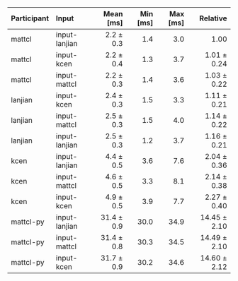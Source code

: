 | Participant | Input | Mean [ms] | Min [ms] | Max [ms] | Relative |
|:---|:---|---:|---:|---:|---:|
| mattcl | input-lanjian | 2.2 ± 0.3 | 1.4 | 3.0 | 1.00 |
| mattcl | input-kcen | 2.2 ± 0.4 | 1.3 | 3.7 | 1.01 ± 0.24 |
| mattcl | input-mattcl | 2.2 ± 0.3 | 1.4 | 3.6 | 1.03 ± 0.22 |
| lanjian | input-kcen | 2.4 ± 0.3 | 1.5 | 3.3 | 1.11 ± 0.21 |
| lanjian | input-mattcl | 2.5 ± 0.3 | 1.5 | 4.0 | 1.14 ± 0.22 |
| lanjian | input-lanjian | 2.5 ± 0.3 | 1.2 | 3.7 | 1.16 ± 0.21 |
| kcen | input-lanjian | 4.4 ± 0.5 | 3.6 | 7.6 | 2.04 ± 0.36 |
| kcen | input-mattcl | 4.6 ± 0.5 | 3.3 | 8.1 | 2.14 ± 0.38 |
| kcen | input-kcen | 4.9 ± 0.5 | 3.9 | 7.7 | 2.27 ± 0.40 |
| mattcl-py | input-lanjian | 31.4 ± 0.9 | 30.0 | 34.9 | 14.45 ± 2.10 |
| mattcl-py | input-mattcl | 31.4 ± 0.8 | 30.3 | 34.5 | 14.49 ± 2.10 |
| mattcl-py | input-kcen | 31.7 ± 0.9 | 30.2 | 34.6 | 14.60 ± 2.12 |
